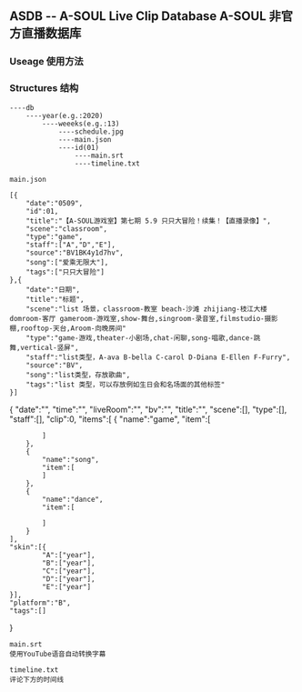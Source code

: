 ## ASDB -- A-SOUL Live Clip Database A-SOUL 非官方直播数据库

### Useage 使用方法
#### 

### Structures 结构
```
----db
    ----year(e.g.:2020)
        ----weeeks(e.g.:13)
            ----schedule.jpg
            ----main.json
            ----id(01)
                ----main.srt
                ----timeline.txt
```

```
main.json

[{
    "date":"0509",
    "id":01,
    "title":"【A-SOUL游戏室】第七期 5.9 只只大冒险！续集！【直播录像】",
    "scene":"classroom",
    "type":"game",
    "staff":["A","D","E"],
    "source":"BV1BK4y1d7hv",
    "song":["爱乘无限大"],
    "tags":["只只大冒险"]
},{
    "date":"日期",
    "title":"标题",
    "scene":"list 场景，classroom-教室 beach-沙滩 zhijiang-枝江大楼 domroom-客厅 gameroom-游戏室,show-舞台,singroom-录音室,filmstudio-摄影棚,rooftop-天台,Aroom-向晚房间"
    "type":"game-游戏,theater-小剧场,chat-闲聊,song-唱歌,dance-跳舞,vertical-竖屏",
    "staff":"list类型，A-ava B-bella C-carol D-Diana E-Ellen F-Furry",
    "source":"BV",
    "song":"list类型，存放歌曲",
    "tags":"list 类型，可以存放例如生日会和名场面的其他标签"
}]
```
{
    "date":"",
    "time":"",
    "liveRoom":"",
    "bv":"",
    "title":"",
    "scene":[],
    "type":[],
    "staff":[],
    "clip":0,
    "items":[
        {
            "name":"game",
            "item":[

            ]
        },
        {
            "name":"song",
            "item":[
            ]
        },
        {
            "name":"dance",
            "item":[

            ]
        }
    ],
    "skin":[{
            "A":["year"],
            "B":["year"],
            "C":["year"],
            "D":["year"],
            "E":["year"]
    }],
    "platform":"B",
    "tags":[]
}

```
main.srt
使用YouTube语音自动转换字幕
```

````
timeline.txt
评论下方的时间线
````